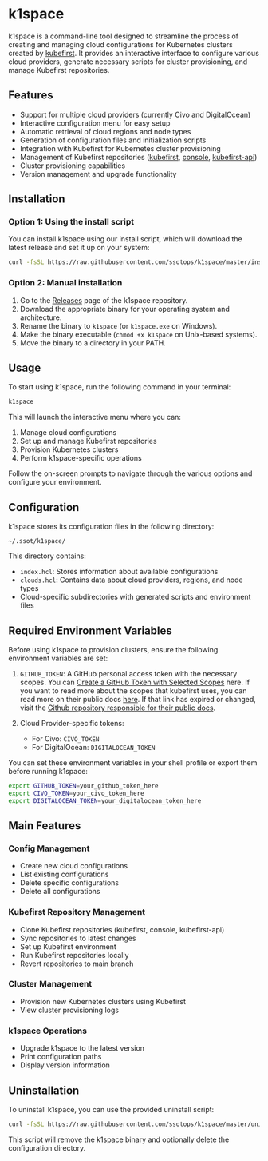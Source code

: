 # k1space

k1space is a command-line tool designed to streamline the process of creating and managing cloud configurations for Kubernetes clusters created by [kubefirst](https://kubefirst.io). It provides an interactive interface to configure various cloud providers, generate necessary scripts for cluster provisioning, and manage Kubefirst repositories.

## Features

- Support for multiple cloud providers (currently Civo and DigitalOcean)
- Interactive configuration menu for easy setup
- Automatic retrieval of cloud regions and node types
- Generation of configuration files and initialization scripts
- Integration with Kubefirst for Kubernetes cluster provisioning
- Management of Kubefirst repositories ([kubefirst](https://github.com/konstructio/kubefirst), [console](https://github.com/konstructio/console), [kubefirst-api](https://github.com/konstructio/kubefirst-api))
- Cluster provisioning capabilities
- Version management and upgrade functionality

## Installation

### Option 1: Using the install script

You can install k1space using our install script, which will download the latest release and set it up on your system:

```bash
curl -fsSL https://raw.githubusercontent.com/ssotops/k1space/master/install.sh | bash
```

### Option 2: Manual installation

1. Go to the [Releases](https://github.com/ssotops/k1space/releases) page of the k1space repository.
2. Download the appropriate binary for your operating system and architecture.
3. Rename the binary to `k1space` (or `k1space.exe` on Windows).
4. Make the binary executable (`chmod +x k1space` on Unix-based systems).
5. Move the binary to a directory in your PATH.

## Usage

To start using k1space, run the following command in your terminal:

```bash
k1space
```

This will launch the interactive menu where you can:

1. Manage cloud configurations
2. Set up and manage Kubefirst repositories
3. Provision Kubernetes clusters
4. Perform k1space-specific operations

Follow the on-screen prompts to navigate through the various options and configure your environment.

## Configuration

k1space stores its configuration files in the following directory:

```
~/.ssot/k1space/
```

This directory contains:

- `index.hcl`: Stores information about available configurations
- `clouds.hcl`: Contains data about cloud providers, regions, and node types
- Cloud-specific subdirectories with generated scripts and environment files

## Required Environment Variables

Before using k1space to provision clusters, ensure the following environment variables are set:

1. `GITHUB_TOKEN`: A GitHub personal access token with the necessary scopes. You can [Create a GitHub Token with Selected Scopes](https://github.com/settings/tokens/new?scopes=repo,workflow,write:packages,admin:org,admin:public_key,admin:repo_hook,admin:org_hook,user,delete_repo,admin:ssh_signing_key) here. If you want to read more about the scopes that kubefirst uses, you can read more on their public docs [here](https://docs.kubefirst.io/common/gitAuth). If that link has expired or changed, visit the [Github repository responsible for their public docs](https://github.com/konstructio/kubefirst-docs).

2. Cloud Provider-specific tokens:
   - For Civo: `CIVO_TOKEN`
   - For DigitalOcean: `DIGITALOCEAN_TOKEN`

You can set these environment variables in your shell profile or export them before running k1space:

```bash
export GITHUB_TOKEN=your_github_token_here
export CIVO_TOKEN=your_civo_token_here
export DIGITALOCEAN_TOKEN=your_digitalocean_token_here
```

## Main Features

### Config Management

- Create new cloud configurations
- List existing configurations
- Delete specific configurations
- Delete all configurations

### Kubefirst Repository Management

- Clone Kubefirst repositories (kubefirst, console, kubefirst-api)
- Sync repositories to latest changes
- Set up Kubefirst environment
- Run Kubefirst repositories locally
- Revert repositories to main branch

### Cluster Management

- Provision new Kubernetes clusters using Kubefirst
- View cluster provisioning logs

### k1space Operations

- Upgrade k1space to the latest version
- Print configuration paths
- Display version information

## Uninstallation

To uninstall k1space, you can use the provided uninstall script:

```bash
curl -fsSL https://raw.githubusercontent.com/ssotops/k1space/master/uninstall.sh | bash
```

This script will remove the k1space binary and optionally delete the configuration directory.
